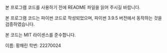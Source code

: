 본 프로그램 코드를 사용하기 전에 README 파일을 읽어 주시길 바랍니다.

본 프로그램 코드는 파이썬 코드로 작성되었으며,
파이썬 3.9.5 버전에서 동작하는 것을 검증하였습니다.

본 코드는 MIT 라이센스를 준수합니다.

이름: 황채린
학번: 22270024